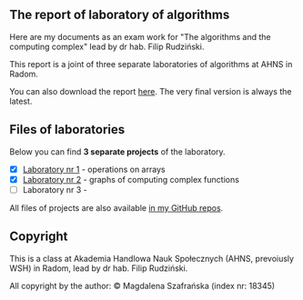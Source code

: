 ## The report of laboratory of algorithms

Here are my documents as an exam work for "The algorithms and the computing complex" lead by dr hab. Filip Rudziński.

This report is a joint of three separate laboratories of algorithms at AHNS in Radom.

You can also download the report [here](https://github.com/Yaviena/Algorithms_report_AHNS). The very final version is always the latest.


## Files of laboratories

Below you can find **3 separate projects** of the laboratory.
- [x]  [Laboratory nr 1](https://github.com/Yaviena/Algorithms_Lab_1_Matrix_operations_Magda_Szafranska) - operations on arrays
- [x]  [Laboratory nr 2](https://github.com/Yaviena/Algorithms_Lab_2_Sorting_diagrams_Magda_Szafranska) - graphs of computing complex functions
- [ ]  Laboratory nr 3 - 

All files of projects are also available [in my GitHub repos](https://github.com/Yaviena).


## Copyright

This is a class at Akademia Handlowa Nauk Społecznych (AHNS, prevoiusly WSH) in Radom,
lead by dr hab. Filip Rudziński.

All copyright by the author: © Magdalena Szafrańska (index nr: 18345)
